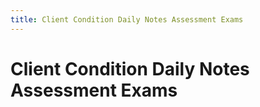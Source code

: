 ```yaml
---
title: Client Condition Daily Notes Assessment Exams
---
```


# Client Condition Daily Notes Assessment Exams
